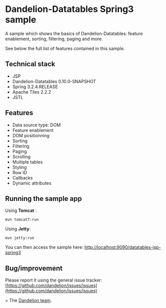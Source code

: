 Dandelion-Datatables Spring3 sample
=================================================================

A sample which shows the basics of Dandelion-Datatables: feature enablement, sorting, filtering, paging and more.

See below the full list of features contained in this sample.

## Technical stack

 - JSP
 - Dandelion-Datatables 0.10.0-SNAPSHOT
 - Spring 3.2.4.RELEASE
 - Apache Tiles 2.2.2
 - JSTL

## Features

 - Data source type: DOM
 - Feature enablement
 - DOM positionning
 - Sorting
 - Filtering
 - Paging
 - Scrolling
 - Multiple tables
 - Styling
 - Row ID
 - Callbacks
 - Dynamic attributes

## Running the sample app

Using __Tomcat__ :

    mvn tomcat7:run

Using __Jetty__:

    mvn jetty:run

You can then access the sample here: [http://localhost:9090/datatables-jsp-spring3](http://localhost:9090/datatables-jsp-spring3)

## Bug/improvement

Please report it using the general issue tracker: [https://github.com/dandelion/issues/issues](https://github.com/dandelion/issues/issues)

=
The [Dandelion team](http://dandelion.github.io/team/).